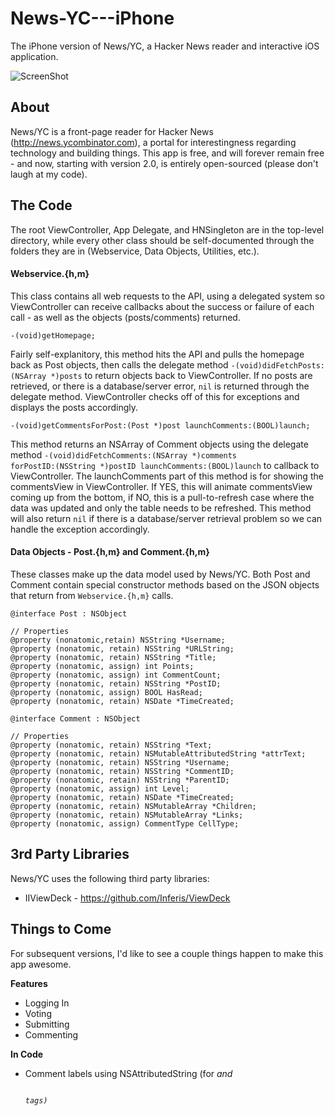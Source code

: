 News-YC---iPhone
================

The iPhone version of News/YC, a Hacker News reader and interactive iOS application. 

![ScreenShot](https://raw.github.com/bennyguitar/News-YC---iPhone/master/screens.png)

## About ##

News/YC is a front-page reader for Hacker News (http://news.ycombinator.com), a portal for interestingness regarding technology and building things. This app is free, and will forever remain free - and now, starting with version 2.0, is entirely open-sourced (please don't laugh at my code).

## The Code ##

The root ViewController, App Delegate, and HNSingleton are in the top-level directory, while every other class should be self-documented through the folders they are in (Webservice, Data Objects, Utilities, etc.).

#### Webservice.{h,m} ####

This class contains all web requests to the API, using a delegated system so ViewController can receive callbacks about the success or failure of each call - as well as the objects (posts/comments) returned.

```objc
-(void)getHomepage;
```

Fairly self-explanitory, this method hits the API and pulls the homepage back as Post objects, then calls the delegate method <code>-(void)didFetchPosts:(NSArray *)posts</code> to return objects back to ViewController. If no posts are retrieved, or there is a database/server error, <code>nil</code> is returned through the delegate method. ViewController checks off of this for exceptions and displays the posts accordingly.

```objc
-(void)getCommentsForPost:(Post *)post launchComments:(BOOL)launch;
```

This method returns an NSArray of Comment objects using the delegate method <code>-(void)didFetchComments:(NSArray *)comments forPostID:(NSString *)postID launchComments:(BOOL)launch</code> to callback to ViewController. The launchComments part of this method is for showing the commentsView in ViewController. If YES, this will animate commentsView coming up from the bottom, if NO, this is a pull-to-refresh case where the data was updated and only the table needs to be refreshed. This method will also return <code>nil</code> if there is a database/server retrieval problem so we can handle the exception accordingly.

#### Data Objects - Post.{h,m} and Comment.{h,m} ####

These classes make up the data model used by News/YC. Both Post and Comment contain special constructor methods based on the JSON objects that return from <code>Webservice.{h,m}</code> calls.

```objc
@interface Post : NSObject

// Properties
@property (nonatomic,retain) NSString *Username;
@property (nonatomic, retain) NSString *URLString;
@property (nonatomic, retain) NSString *Title;
@property (nonatomic, assign) int Points;
@property (nonatomic, assign) int CommentCount;
@property (nonatomic, retain) NSString *PostID;
@property (nonatomic, assign) BOOL HasRead;
@property (nonatomic, retain) NSDate *TimeCreated;
```

```objc
@interface Comment : NSObject

// Properties
@property (nonatomic, retain) NSString *Text;
@property (nonatomic, retain) NSMutableAttributedString *attrText;
@property (nonatomic, retain) NSString *Username;
@property (nonatomic, retain) NSString *CommentID;
@property (nonatomic, retain) NSString *ParentID;
@property (nonatomic, assign) int Level;
@property (nonatomic, retain) NSDate *TimeCreated;
@property (nonatomic, retain) NSMutableArray *Children;
@property (nonatomic, retain) NSMutableArray *Links;
@property (nonatomic, assign) CommentType CellType;
```

## 3rd Party Libraries ##

News/YC uses the following third party libraries:

* IIViewDeck - https://github.com/Inferis/ViewDeck

## Things to Come ##

For subsequent versions, I'd like to see a couple things happen to make this app awesome.

**Features**

* Logging In
* Voting
* Submitting
* Commenting

**In Code**
* Comment labels using NSAttributedString (for <i> and <pre><code> tags)

